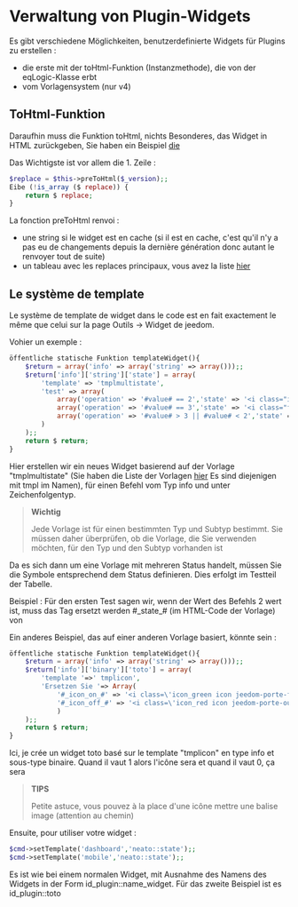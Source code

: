 # Verwaltung von Plugin-Widgets

Es gibt verschiedene Möglichkeiten, benutzerdefinierte Widgets für Plugins zu erstellen :

- die erste mit der toHtml-Funktion (Instanzmethode), die von der eqLogic-Klasse erbt
- vom Vorlagensystem (nur v4)

## ToHtml-Funktion

Daraufhin muss die Funktion toHtml, nichts Besonderes, das Widget in HTML zurückgeben, Sie haben ein Beispiel [die](https://github.com/jeedom/plugin-weather/blob/beta/core/class/weather.class.php#L647)

Das Wichtigste ist vor allem die 1. Zeile :

````php
$replace = $this->preToHtml($_version);;
Eibe (!is_array ($ replace)) {
	return $ replace;
}
````

La fonction preToHtml renvoi :

- une string si le widget est en cache (si il est en cache, c'est qu'il n'y a pas eu de changements depuis la dernière génération donc autant le renvoyer tout de suite)
- un tableau avec les replaces principaux, vous avez la liste [hier](https://github.com/jeedom/core/blob/alpha/core/class/eqLogic.class.php#L663)

## Le système de template

Le système de template de widget dans le code est en fait exactement le même que celui sur la page Outils -> Widget de jeedom.

Vohier un exemple :

````php
öffentliche statische Funktion templateWidget(){
	$return = array('info' => array('string' => array()));;
	$return['info']['string']['state'] = array(
		'template' => 'tmplmultistate',
		'test' => array(
			array('operation' => '#value# == 2','state' => '<i class="icon maison-vacuum6"></i>'),
			array('operation' => '#value# == 3','state' => '<i class="fa fa-pause"></i>'),
			array('operation' => '#value# > 3 || #value# < 2','state' => '<i class="fa fa-home"></i>')
		)
	);;
	return $ return;
}
````

Hier erstellen wir ein neues Widget basierend auf der Vorlage "tmplmultistate" (Sie haben die Liste der Vorlagen [hier](https://github.com/jeedom/core/tree/alpha/core/template/dashboard) Es sind diejenigen mit tmpl im Namen), für einen Befehl vom Typ info und unter Zeichenfolgentyp.

> **Wichtig**
>
> Jede Vorlage ist für einen bestimmten Typ und Subtyp bestimmt. Sie müssen daher überprüfen, ob die Vorlage, die Sie verwenden möchten, für den Typ und den Subtyp vorhanden ist

Da es sich dann um eine Vorlage mit mehreren Status handelt, müssen Sie die Symbole entsprechend dem Status definieren. Dies erfolgt im Testteil der Tabelle.

Beispiel : Für den ersten Test sagen wir, wenn der Wert des Befehls 2 wert ist, muss das Tag ersetzt werden #\_state_# (im HTML-Code der Vorlage) von </i>

Ein anderes Beispiel, das auf einer anderen Vorlage basiert, könnte sein :

````php
öffentliche statische Funktion templateWidget(){
	$return = array('info' => array('string' => array()));;
	$return['info']['binary']['toto'] = array(
		'template '=>' tmplicon',
		'Ersetzen Sie '=> Array(
			'#_icon_on_#' => '<i class=\'icon_green icon jeedom-porte-ferme\'></i>',
			'#_icon_off_#' => '<i class=\'icon_red icon jeedom-porte-ouverte\'></i>'
			)
	);;
	return $ return;
}
````

Ici, je crée un widget toto basé sur le template "tmplicon" en type info et sous-type binaire. Quand il vaut 1 alors l'icône sera <i class='icon_green icon jeedom-porte-ferme'></i> et quand il vaut 0, ça sera <i class='icon_red icon jeedom-porte-ouverte'></i>

>**TIPS**
>
> Petite astuce, vous pouvez à la place d'une icône mettre une balise image (attention au chemin)

Ensuite, pour utiliser votre widget :

````php
$cmd->setTemplate('dashboard','neato::state');;
$cmd->setTemplate('mobile','neato::state');;
````

Es ist wie bei einem normalen Widget, mit Ausnahme des Namens des Widgets in der Form id_plugin::name_widget. Für das zweite Beispiel ist es id_plugin::toto


